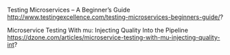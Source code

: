 
Testing Microservices – A Beginner’s Guide
http://www.testingexcellence.com/testing-microservices-beginners-guide/?

Microservice Testing With mu: Injecting Quality Into the Pipeline 
https://dzone.com/articles/microservice-testing-with-mu-injecting-quality-int?
